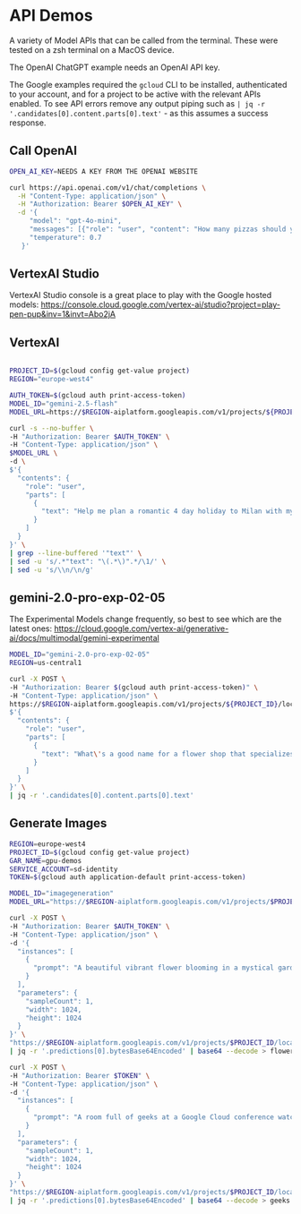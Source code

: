 # API Demos

A variety of Model APIs that can be called from the terminal. These were tested on a zsh terminal on a MacOS
device.

The OpenAI ChatGPT example needs an OpenAI API key.

The Google examples required the `gcloud` CLI to be installed, authenticated to your account, and for a project
to be active with the relevant APIs enabled. To see API errors remove any output piping such as
`| jq -r '.candidates[0].content.parts[0].text'` - as this assumes a success response.

## Call OpenAI

```sh
OPEN_AI_KEY=NEEDS A KEY FROM THE OPENAI WEBSITE
```

```sh
curl https://api.openai.com/v1/chat/completions \
  -H "Content-Type: application/json" \
  -H "Authorization: Bearer $OPEN_AI_KEY" \
  -d '{
     "model": "gpt-4o-mini",
     "messages": [{"role": "user", "content": "How many pizzas should you buy when running a meetup where 80 people have accepted!"}],
     "temperature": 0.7
   }'
```

## VertexAI Studio

VertexAI Studio console is a great place to play with the Google hosted models:
<https://console.cloud.google.com/vertex-ai/studio?project=play-pen-pup&inv=1&invt=Abo2jA>

## VertexAI

```sh

PROJECT_ID=$(gcloud config get-value project)
REGION="europe-west4"
```

```sh
AUTH_TOKEN=$(gcloud auth print-access-token)
MODEL_ID="gemini-2.5-flash"
MODEL_URL=https://$REGION-aiplatform.googleapis.com/v1/projects/${PROJECT_ID}/locations/$REGION/publishers/google/models/${MODEL_ID}:streamGenerateContent 

curl -s --no-buffer \
-H "Authorization: Bearer $AUTH_TOKEN" \
-H "Content-Type: application/json" \
$MODEL_URL \
-d \
$'{
  "contents": {
    "role": "user",
    "parts": [
      {
        "text": "Help me plan a romantic 4 day holiday to Milan with my wife. Create a detailed itinerary that includes some down time."
      }
    ]
  }
}' \
| grep --line-buffered '"text"' \
| sed -u 's/.*"text": "\(.*\)".*/\1/' \
| sed -u 's/\\n/\n/g'
```

## gemini-2.0-pro-exp-02-05

The Experimental Models change frequently, so best to see which are the latest ones:
<https://cloud.google.com/vertex-ai/generative-ai/docs/multimodal/gemini-experimental>

```sh
MODEL_ID="gemini-2.0-pro-exp-02-05"
REGION=us-central1
```

```sh
curl -X POST \
-H "Authorization: Bearer $(gcloud auth print-access-token)" \
-H "Content-Type: application/json" \
https://$REGION-aiplatform.googleapis.com/v1/projects/${PROJECT_ID}/locations/$REGION/publishers/google/models/${MODEL_ID}:generateContent -d \
$'{
  "contents": {
    "role": "user",
    "parts": [
      {
        "text": "What\'s a good name for a flower shop that specializes in selling bouquets of dried flowers?"
      }
    ]
  }
}' \
| jq -r '.candidates[0].content.parts[0].text'
```

## Generate Images

```sh
REGION=europe-west4
PROJECT_ID=$(gcloud config get-value project)
GAR_NAME=gpu-demos
SERVICE_ACCOUNT=sd-identity
TOKEN=$(gcloud auth application-default print-access-token)

MODEL_ID="imagegeneration"
MODEL_URL="https://$REGION-aiplatform.googleapis.com/v1/projects/$PROJECT_ID/locations/$REGION/publishers/google/models/imagegeneration:predict"
```

```sh
curl -X POST \
-H "Authorization: Bearer $AUTH_TOKEN" \
-H "Content-Type: application/json" \
-d '{
  "instances": [
    {
      "prompt": "A beautiful vibrant flower blooming in a mystical garden, ultra-detailed, 4K"
    }
  ],
  "parameters": {
    "sampleCount": 1,
    "width": 1024,
    "height": 1024
  }
}' \
"https://$REGION-aiplatform.googleapis.com/v1/projects/$PROJECT_ID/locations/$REGION/publishers/google/models/imagegeneration:predict" \
| jq -r '.predictions[0].bytesBase64Encoded' | base64 --decode > flower.png

curl -X POST \
-H "Authorization: Bearer $TOKEN" \
-H "Content-Type: application/json" \
-d '{
  "instances": [
    {
      "prompt": "A room full of geeks at a Google Cloud conference watching a presentation on GenAI, ultra-detailed, 4K"
    }
  ],
  "parameters": {
    "sampleCount": 1,
    "width": 1024,
    "height": 1024
  }
}' \
"https://$REGION-aiplatform.googleapis.com/v1/projects/$PROJECT_ID/locations/$REGION/publishers/google/models/imagegeneration:predict" \
| jq -r '.predictions[0].bytesBase64Encoded' | base64 --decode > geeks.png
```
